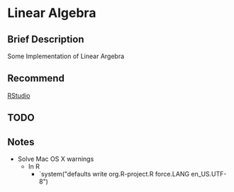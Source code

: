 # Linear Algebra

## Brief Description

Some Implementation of Linear Argebra

## Recommend

[RStudio](https://www.rstudio.com)

## TODO


## Notes

* Solve Mac OS X warnings
	* In R
		* `system("defaults write org.R-project.R force.LANG en_US.UTF-8")

